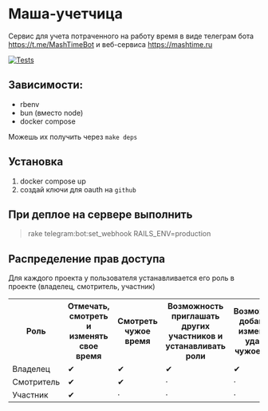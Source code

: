 # Маша-учетчицa

Сервис для учета потраченного на работу время в виде телеграм бота https://t.me/MashTimeBot и веб-сервиса https://mashtime.ru

[![Tests](https://github.com/BrandyMint/masha/actions/workflows/tests.yml/badge.svg)](https://github.com/BrandyMint/masha/actions/workflows/tests.yml)

## Зависимости:

* rbenv
* bun (вместо node)
* docker compose

Можешь их получить через `make deps`

## Установка

1. docker compose up
2. создай ключи для oauth на `github`

## При деплое на сервере выполнить

> rake telegram:bot:set_webhook RAILS_ENV=production 

## Распределение прав доступа

Для каждого проекта у пользователя устанавливается его роль в проекте (владелец, смотритель, участник)

<table>
<tr>
<th>Роль</th>
<th>Отмечать, смотреть и изменять свое время</th>
<th>Смотреть чужое время</th>
<th>Возможность приглашать других участников и устанавливать роли</th>
<th>Возможность добавлять, изменять и удалять чужое время</th></tr>
<tr><td>Владелец</td><td>&#10004;</td><td>&#10004;</td><td>&#10004;</td><td>&#10004;</td></tr>
<tr><td>Смотритель</td><td>&#10004;</td><td>&#10004;</td><td>&middot;</td><td>&middot;</td></tr>
<tr><td>Участник</td><td>&#10004;</td><td>&middot;</td><td>&middot;</td><td>&middot;</td></tr>
</table>
